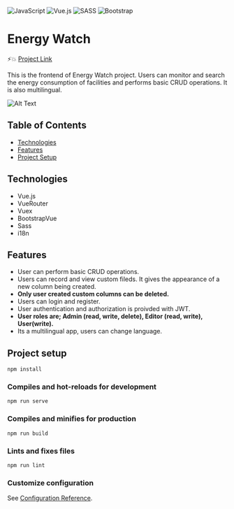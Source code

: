![JavaScript](https://img.shields.io/badge/javascript-%23323330.svg?style=for-the-badge&logo=javascript&logoColor=%23F7DF1E) ![Vue.js](https://img.shields.io/badge/vuejs-%2335495e.svg?style=for-the-badge&logo=vuedotjs&logoColor=%234FC08D) ![SASS](https://img.shields.io/badge/SASS-hotpink.svg?style=for-the-badge&logo=SASS&logoColor=white) ![Bootstrap](https://img.shields.io/badge/bootstrap-%23563D7C.svg?style=for-the-badge&logo=bootstrap&logoColor=white)


# Energy Watch

:zap::boom: [Project Link](https://energy-watch-frontend.vercel.app/)

This is the frontend of Energy Watch project. Users can monitor and search the energy consumption of facilities and performs basic CRUD operations. It is also multilingual.

![Alt Text](https://github.com/ozanulutas/energy-watch-frontend/blob/main/project-gif)

## Table of Contents

* [Technologies](#technologies)
* [Features](#features)
* [Project Setup](#project-setup)

## Technologies

- Vue.js
- VueRouter
- Vuex
- BootstrapVue
- Sass
- i18n


## Features

- User can perform basic CRUD operations.
- Users can record and view custom fileds. It gives the appearance of a new column being created.
- **Only user created custom columns can be deleted.**
- Users can login and register.
- User authentication and authorization is proivded with JWT.
- **User roles are; Admin (read, write, delete), Editor (read, write), User(write).**
- Its a multilingual app, users can change language.


## Project setup
```
npm install
```

### Compiles and hot-reloads for development
```
npm run serve
```

### Compiles and minifies for production
```
npm run build
```

### Lints and fixes files
```
npm run lint
```

### Customize configuration
See [Configuration Reference](https://cli.vuejs.org/config/).
